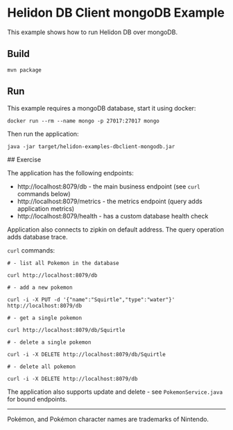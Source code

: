 # Helidon DB Client mongoDB Example

This example shows how to run Helidon DB over mongoDB.


## Build

```shell
mvn package
```

## Run

This example requires a mongoDB database, start it using docker:

```shell
docker run --rm --name mongo -p 27017:27017 mongo
```

Then run the application:

```shell
java -jar target/helidon-examples-dbclient-mongodb.jar
```

 
## Exercise

The application has the following endpoints:

- http://localhost:8079/db - the main business endpoint (see `curl` commands below)
- http://localhost:8079/metrics - the metrics endpoint (query adds application metrics)
- http://localhost:8079/health - has a custom database health check

Application also connects to zipkin on default address.
The query operation adds database trace.

`curl` commands:

```shell
# - list all Pokemon in the database

curl http://localhost:8079/db
```
```shell
# - add a new pokemon

curl -i -X PUT -d '{"name":"Squirtle","type":"water"}' http://localhost:8079/db
```
```shell
# - get a single pokemon

curl http://localhost:8079/db/Squirtle
```
```shell
# - delete a single pokemon

curl -i -X DELETE http://localhost:8079/db/Squirtle
```
```shell
# - delete all pokemon

curl -i -X DELETE http://localhost:8079/db
```

The application also supports update and delete - see `PokemonService.java` for bound endpoints.

---

Pokémon, and Pokémon character names are trademarks of Nintendo.
